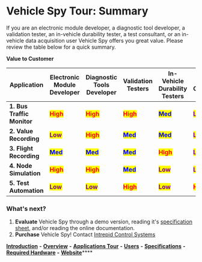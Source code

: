 # Vehicle Spy Tour: Summary

If you are an electronic module developer, a diagnostic tool developer, a validation tester, an in-vehicle durability tester, a test consultant, or an in-vehicle data acquisition user Vehicle Spy offers you great value. Please review the table below for a quick summary.

**Value to Customer**

| **Application**            | **Electronic Module Developer**            | **Diagnostic Tools Developer**             | **Validation Testers**                   | **In-Vehicle Durability Testers**          | **Test Consultants**                       | **In-Vehicle Data Acquisition**            |
| -------------------------- | ------------------------------------------ | ------------------------------------------ | ---------------------------------------- | ------------------------------------------ | ------------------------------------------ | ------------------------------------------ |
| **1. Bus Traffic Monitor** | <mark style="color:red;">**High**</mark>   | <mark style="color:red;">**High**</mark>   | <mark style="color:red;">**High**</mark> | <mark style="color:blue;">**Med**</mark>   | <mark style="color:purple;">**Low**</mark> | <mark style="color:purple;">**Low**</mark> |
| **2. Value Recording**     | <mark style="color:purple;">**Low**</mark> | <mark style="color:red;">**High**</mark>   | <mark style="color:blue;">**Med**</mark> | <mark style="color:blue;">**Med**</mark>   | <mark style="color:purple;">**Low**</mark> | <mark style="color:red;">**High**</mark>   |
| **3. Flight Recording**    | <mark style="color:blue;">**Med**</mark>   | <mark style="color:blue;">**Med**</mark>   | <mark style="color:blue;">**Med**</mark> | <mark style="color:red;">**High**</mark>   | <mark style="color:purple;">**Low**</mark> | <mark style="color:purple;">**Low**</mark> |
| **4. Node Simulation**     | <mark style="color:red;">**High**</mark>   | <mark style="color:red;">**High**</mark>   | <mark style="color:blue;">**Med**</mark> | <mark style="color:purple;">**Low**</mark> | <mark style="color:purple;">**Low**</mark> | <mark style="color:purple;">**Low**</mark> |
| **5. Test Automation**     | <mark style="color:purple;">**Low**</mark> | <mark style="color:purple;">**Low**</mark> | <mark style="color:red;">**High**</mark> | <mark style="color:purple;">**Low**</mark> | <mark style="color:red;">**High**</mark>   | <mark style="color:purple;">**Low**</mark> |

### What's next?

1. **Evaluate** Vehicle Spy through a demo version, reading it's [specification sheet](../../vehicle-spy-specifications.md), and/or reading the online documentation.
2. **Purchase** Vehicle Spy! Contact [Intrepid Control Systems](http://www.intrepidcs.com)

[**Introduction**](../../) **-** [**Overview**](../) **-** [**Applications Tour**](vehicle-spy-tour-1-bus-monitor.md) **-** [**Users**](../../other-vehicle-spy-users.md) **-** [**Specifications**](../../vehicle-spy-specifications.md) **-** [**Required Hardware**](../../vehicle-spy-required-hardware-pc-system-requirements.md) **-** [**Website**](https://intrepidcs.com/products/software/vehicle-spy/vspy-float/)****

